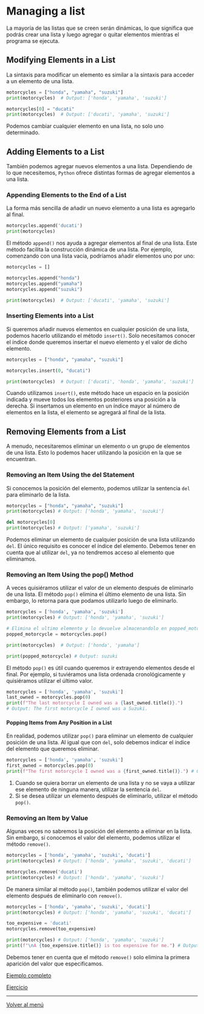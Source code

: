 # Managing a list

La mayoría de las listas que se creen serán dinámicas, lo que significa que podrás crear una lista y luego agregar o quitar elementos mientras el programa se ejecuta.

## Modifying Elements in a List

La sintaxis para modificar un elemento es similar a la sintaxis para acceder a un elemento de una lista.

```python
motorcycles = ["honda", "yamaha", "suzuki"]
print(motorcycles)  # Output: ['honda', 'yamaha', 'suzuki']

motorcycles[0] = "ducati"
print(motorcycles)  # Output: ['ducati', 'yamaha', 'suzuki']
```

Podemos cambiar cualquier elemento en una lista, no solo uno determinado.

## Adding Elements to a List

También podemos agregar nuevos elementos a una lista. Dependiendo de lo que necesitemos, `Python` ofrece distintas formas de agregar elementos a una lista.

### Appending Elements to the End of a List

La forma más sencilla de añadir un nuevo elemento a una lista es agregarlo al final.

```python
motorcycles.append('ducati')
print(motorcycles)
```

El método `append()` nos ayuda a agregar elementos al final de una lista. Este método facilita la construcción dinámica de una lista. Por ejemplo, comenzando con una lista vacía, podríamos añadir elementos uno por uno:

```python
motorcycles = []

motorcycles.append("honda")
motorcycles.append("yamaha")
motorcycles.append("suzuki")

print(motorcycles)  # Output: ['ducati', 'yamaha', 'suzuki']
```

### Inserting Elements into a List

Si queremos añadir nuevos elementos en cualquier posición de una lista, podemos hacerlo utilizando el método `insert()`. Solo necesitamos conocer el índice donde queremos insertar el nuevo elemento y el valor de dicho elemento.

```python
motorcycles = ["honda", "yamaha", "suzuki"]

motorcycles.insert(0, "ducati")

print(motorcycles)  # Output: ['ducati', 'honda', 'yamaha', 'suzuki']
```

Cuando utilizamos `insert()`, este método hace un espacio en la posición indicada y mueve todos los elementos posteriores una posición a la derecha. Si insertamos un elemento en un índice mayor al número de elementos en la lista, el elemento se agregará al final de la lista.

## Removing Elements from a List

A menudo, necesitaremos eliminar un elemento o un grupo de elementos de una lista. Esto lo podemos hacer utilizando la posición en la que se encuentran.

### Removing an Item Using the del Statement

Si conocemos la posición del elemento, podemos utilizar la sentencia `del` para eliminarlo de la lista.

```python
motorcycles = ["honda", "yamaha", "suzuki"]
print(motorcycles) # Output: ['honda', 'yamaha', 'suzuki']

del motorcycles[0]
print(motorcycles) # Output: ['yamaha', 'suzuki']
```

Podemos eliminar un elemento de cualquier posición de una lista utilizando `del`. El único requisito es conocer el índice del elemento. Debemos tener en cuenta que al utilizar `del`, ya no tendremos acceso al elemento que eliminamos.

### Removing an Item Using the pop() Method

A veces quisiéramos utilizar el valor de un elemento después de eliminarlo de una lista. El método `pop()` elimina el último elemento de una lista. Sin embargo, lo retorna para que podamos utilizarlo luego de eliminarlo.

```python
motorcycles = ['honda', 'yamaha', 'suzuki']
print(motorcycles) # Output: ['honda', 'yamaha', 'suzuki']

# Elimina el ultimo elemento y lo devuelve almacenandolo en popped_motorcycle
popped_motorcycle = motorcycles.pop()

print(motorcycles)  # Output: ['honda', 'yamaha']

print(popped_motorcycle) # Output: suzuki
```

El método `pop()` es útil cuando queremos ir extrayendo elementos desde el final. Por ejemplo, si tuviéramos una lista ordenada cronológicamente y quisiéramos utilizar el último valor.

```python
motorcycles = ['honda', 'yamaha', 'suzuki']
last_owned = motorcycles.pop(0)
print(f"The last motorcycle I owned was a {last_owned.title()}.")
# Output: The first motorcycle I owned was a Suzuki.
```

#### Popping Items from Any Position in a List

En realidad, podemos utilizar `pop()` para eliminar un elemento de cualquier posición de una lista. Al igual que con `del`, solo debemos indicar el índice del elemento que queremos eliminar.

```python
motorcycles = ['honda', 'yamaha', 'suzuki']
first_owned = motorcycles.pop(0)
print(f"The first motorcycle I owned was a {first_owned.title()}.") # Output: The first motorcycle I owned was a Honda.
```

1. Cuando se quiera borrar un elemento de una lista y no se vaya a utilizar ese elemento de ninguna manera, utilizar la sentencia `del`.
2. Si se desea utilizar un elemento después de eliminarlo, utilizar el método `pop()`.

### Removing an Item by Value

Algunas veces no sabremos la posición del elemento a eliminar en la lista. Sin embargo, si conocemos el valor del elemento, podemos utilizar el método `remove()`.

```python
motorcycles = ['honda', 'yamaha', 'suzuki', 'ducati']
print(motorcycles) # Output: ['honda', 'yamaha', 'suzuki', 'ducati']

motorcycles.remove('ducati')
print(motorcycles) # Output: ['honda', 'yamaha', 'suzuki']
```

De manera similar al método `pop()`, también podemos utilizar el valor del elemento después de eliminarlo con `remove()`.

```python
motorcycles = ['honda', 'yamaha', 'suzuki', 'ducati']
print(motorcycles) # Output: ['honda', 'yamaha', 'suzuki', 'ducati']

too_expensive = 'ducati'
motorcycles.remove(too_expensive)

print(motorcycles) # Output: ['honda', 'yamaha', 'suzuki']
print(f"\nA {too_expensive.title()} is too expensive for me.") # Output: A Ducati is too expensive for me.
```

Debemos tener en cuenta que el método `remove()` solo elimina la primera aparición del valor que especificamos.

[Ejemplo completo](./xx-example-codes/0.6.1.0-managing-lists.py)

[Ejercicio](./xx-example-codes/0.6.2.0-managing-list-exercise.py)

---

[Volver al menú](./0.0.0.0-Learn-the-basics.md)
